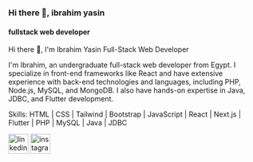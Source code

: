 ### Hi there 👋, ibrahim yasin
#### fullstack web developer
Hi there 👋, I'm Ibrahim Yasin
Full-Stack Web Developer

I'm Ibrahim, an undergraduate full-stack web developer from Egypt. I specialize in front-end frameworks like React and have extensive experience with back-end technologies and languages, including PHP, Node.js, MySQL, and MongoDB. I also have hands-on expertise in Java, JDBC, and Flutter development.

Skills:
HTML | CSS | Tailwind | Bootstrap | JavaScript | React | Next.js | Flutter | PHP | MySQL | Java | JDBC 



[<img src='https://cdn.jsdelivr.net/npm/simple-icons@3.0.1/icons/linkedin.svg' alt='linkedin' height='40'>](https://www.linkedin.com/in/ibrahim-yasin-23501a250/)  [<img src='https://cdn.jsdelivr.net/npm/simple-icons@3.0.1/icons/instagram.svg' alt='instagram' height='40'>](https://www.instagram.com/1brah1m_ya?igsh=MWlreTAzaXVxMHVxbA==) 

